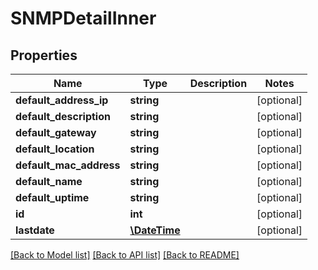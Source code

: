 # SNMPDetailInner

## Properties
Name | Type | Description | Notes
------------ | ------------- | ------------- | -------------
**default_address_ip** | **string** |  | [optional] 
**default_description** | **string** |  | [optional] 
**default_gateway** | **string** |  | [optional] 
**default_location** | **string** |  | [optional] 
**default_mac_address** | **string** |  | [optional] 
**default_name** | **string** |  | [optional] 
**default_uptime** | **string** |  | [optional] 
**id** | **int** |  | [optional] 
**lastdate** | [**\DateTime**](\DateTime.md) |  | [optional] 

[[Back to Model list]](../../README.md#documentation-for-models) [[Back to API list]](../../README.md#documentation-for-api-endpoints) [[Back to README]](../../README.md)

